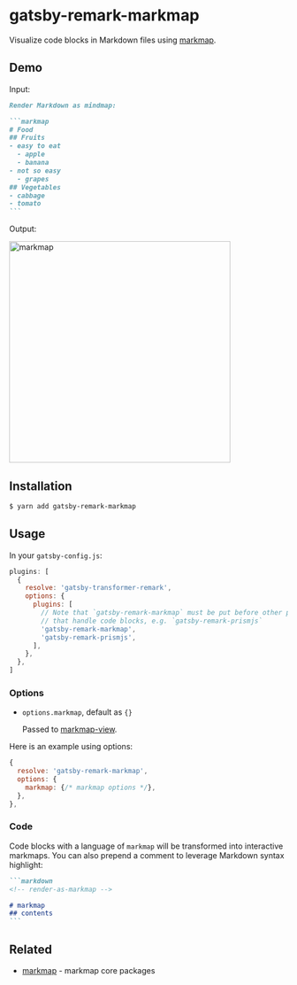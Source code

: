 # gatsby-remark-markmap

Visualize code blocks in Markdown files using [markmap](https://github.com/gera2ld/markmap).

## Demo

Input:

````markdown
Render Markdown as mindmap:

```markmap
# Food
## Fruits
- easy to eat
  - apple
  - banana
- not so easy
  - grapes
## Vegetables
- cabbage
- tomato
```
````

Output:

<img alt="markmap" src="https://user-images.githubusercontent.com/3139113/72319163-6d6ec300-36d9-11ea-99f0-395cb655cb00.png" width="400">

## Installation

```sh
$ yarn add gatsby-remark-markmap
```

## Usage

In your `gatsby-config.js`:

```js
plugins: [
  {
    resolve: 'gatsby-transformer-remark',
    options: {
      plugins: [
        // Note that `gatsby-remark-markmap` must be put before other plugins
        // that handle code blocks, e.g. `gatsby-remark-prismjs`
        'gatsby-remark-markmap',
        'gatsby-remark-prismjs',
      ],
    },
  },
]
```

### Options

- `options.markmap`, default as `{}`

  Passed to [markmap-view](https://github.com/gera2ld/markmap/tree/master/packages/markmap-view).

Here is an example using options:

```js
{
  resolve: 'gatsby-remark-markmap',
  options: {
    markmap: {/* markmap options */},
  },
},
```

### Code

Code blocks with a language of `markmap` will be transformed into interactive markmaps. You can also prepend a comment to leverage Markdown syntax highlight:

````markdown
```markdown
<!-- render-as-markmap -->

# markmap
## contents
```
````

## Related

- [markmap](https://github.com/gera2ld/markmap) - markmap core packages
